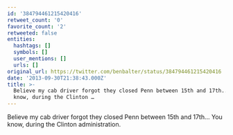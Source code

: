 ```yaml
---
id: '384794461215420416'
retweet_count: '0'
favorite_count: '2'
retweeted: false
entities:
  hashtags: []
  symbols: []
  user_mentions: []
  urls: []
original_url: https://twitter.com/benbalter/status/384794461215420416
date: '2013-09-30T21:38:43.000Z'
title: >-
  Believe my cab driver forgot they closed Penn between 15th and 17th... You
  know, during the Clinton …
---
```


Believe my cab driver forgot they closed Penn between 15th and 17th... You know, during the Clinton administration.